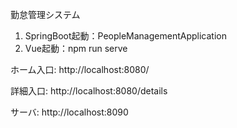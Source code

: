 勤怠管理システム

1. SpringBoot起動：PeopleManagementApplication
2. Vue起動：npm run serve

ホーム入口: http://localhost:8080/

詳細入口: http://localhost:8080/details

サーバ: http://localhost:8090